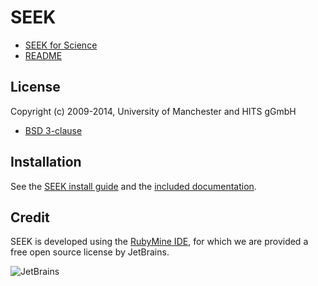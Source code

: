 # SEEK

* [SEEK for Science](http://www.seek4science.org/) 
* [README](http://seek4science.org/sites/default/files/seekdocs/doc/README.html)

## License

Copyright (c) 2009-2014, University of Manchester and HITS gGmbH

* [BSD 3-clause](BSD-LICENSE)

## Installation

See the
[SEEK install guide](http://seek4science.org/sites/default/files/seekdocs/doc/INSTALL.html)
and the [included documentation](doc).


## Credit

SEEK is developed using the [RubyMine IDE](http://www.jetbrains.com/ruby/), for which we are provided a free open source license by JetBrains.

![JetBrains](http://seek4science.org/sites/default/files/logo_jetbrains_smaller.gif)

